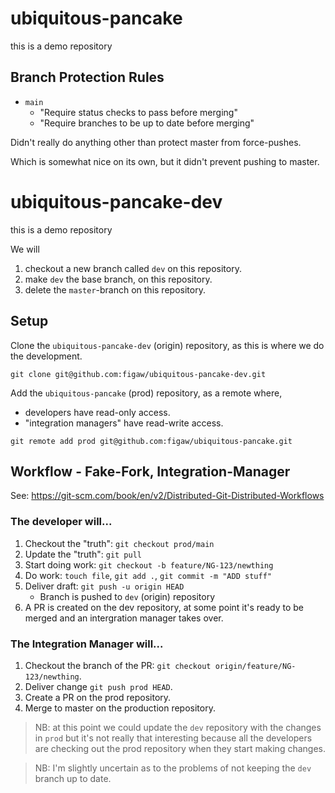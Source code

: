 # ubiquitous-pancake
this is a demo repository

## Branch Protection Rules

- `main`
    - "Require status checks to pass before merging"
    - "Require branches to be up to date before merging"

Didn't really do anything other than protect master from force-pushes.

Which is somewhat nice on its own, but it didn't prevent pushing to master.

# ubiquitous-pancake-dev
this is a demo repository

We will

1. checkout a new branch called `dev` on this repository.
1. make `dev` the base branch, on this repository.
1. delete the `master`-branch on this repository.

## Setup

Clone the `ubiquitous-pancake-dev` (origin) repository, as this is where we do the development.

```shell
git clone git@github.com:figaw/ubiquitous-pancake-dev.git
```

Add the `ubiquitous-pancake` (prod) repository, as a remote where,

- developers have read-only access.
- "integration managers" have read-write access.

```shell
git remote add prod git@github.com:figaw/ubiquitous-pancake.git
```

## Workflow - Fake-Fork, Integration-Manager

See: <https://git-scm.com/book/en/v2/Distributed-Git-Distributed-Workflows>

### The developer will...

1. Checkout the "truth": `git checkout prod/main`
1. Update the "truth": `git pull`
1. Start doing work: `git checkout -b feature/NG-123/newthing`
1. Do work: `touch file`, `git add .`, `git commit -m "ADD stuff"`
1. Deliver draft: `git push -u origin HEAD`
    - Branch is pushed to `dev` (origin) repository
1. A PR is created on the dev repository,
    at some point it's ready to be merged and
    an intergration manager takes over.

### The Integration Manager will...

1. Checkout the branch of the PR: `git checkout origin/feature/NG-123/newthing`.
1. Deliver change `git push prod HEAD`.
1. Create a PR on the prod repository.
1. Merge to master on the production repository.

> NB: at this point we could update the `dev` repository with the changes in `prod`
> but it's not really that interesting because all the developers are checking out the
> prod repository when they start making changes.

> NB: I'm slightly uncertain as to the problems of not keeping the `dev` branch up to date.
